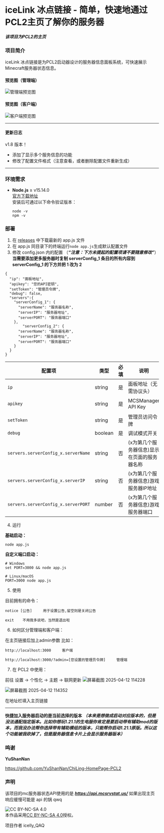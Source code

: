 # iceLink 冰点链接 - 简单，快速地通过PCL2主页了解你的服务器

***该项目为PCL2的主页***
### 项目简介
iceLink 冰点链接是为PCL2启动器设计的服务器信息面板系统，可快速展示Minecraft服务器状态信息。
#### 预览图（管理端）
![管理端预览图](https://github.com/user-attachments/assets/d8025d5d-f5d9-4952-a333-500161a90c86)





#### 预览图（客户端）
![客户端预览图](https://github.com/user-attachments/assets/ecc12caf-6653-4139-acba-512a7b8d4a52)





------
#### 更新日志


v1.8 版本！


- 添加了显示多个服务信息的功能
- 修改了配置文件格式（注意查看，或者删除配置文件重新生成）
------

### 环境需求
- **Node.js** ≥ v15.14.0  
  [官方下载地址](https://nodejs.org/)  
  安装后可通过以下命令验证版本：
  ```
  node -v
  npm -v
  ```

### 部署
1. 在 [releases](https://github.com/icelly-QAQ/PCL2-HomePage_iceLink/releases/) 中下载最新的 app.js 文件
2. 在 app.js 同目录下的终端运行```node app.js```生成默认配置文件
3. 修改 config.json 内的配置 （***“注意：下方未提起的配置项请不要随意修改”***）
**当需要添加更多服务器时复制 serverConfig_1 条目的所有内容到 serverConfig_1 的下方并把 1 改为 2**
```
{
  "ip": "面板地址",
  "apikey": "您的API密钥",
  "setToken": "管理员令牌",
  "debug": false,
  "servers":{
    "serverConfig_1": {
      "serverName": "服务器名称",
      "serverIP": "服务器地址",
      "serverPORT": "服务器端口"
    },
        "serverConfig_2": {
      "serverName": "服务器名称",
      "serverIP": "服务器地址",
      "serverPORT": "服务器端口"
    }
  }
}
```

| 配置项 | 类型 | 必填 | 说明 | 示例值 |
|--------|------|------|------|--------|
| `ip` | string | 是 | 面板地址（无需协议头） | `panel.example.com` |
| `apikey` | string | 是 | MCSManager API Key | `123e4567-e89b-12d3-a456-426614174000` |
| `setToken` | string | 是 | 管理员访问令牌 | `MySecureToken123` |
| `debug` | boolean | 是 | 调试模式开关 | `false` |
| `servers.serverConfig_x.serverName` | string | 否 | (x为第几个服务器信息)显示在页面的服务器名称 | `生存服` |
| `servers.serverConfig_x.serverIP` | string | 否 | (x为第几个服务器信息)游戏服务器IP地址 | `mc.example.com` |
| `servers.serverConfig_x.serverPORT` | number | 否 | (x为第几个服务器信息)游戏服务器端口 | `25565` |

4. 运行


**基础启动：**
```
node app.js
```

**自定义端口启动：**
```
# Windows
set PORT=3000 && node app.js

# Linux/macOS
PORT=3000 node app.js
```

5. 使用


目前拥有的命令：
```
notice [公告]     用于设置公告,留空则是关闭公告

exit    不用我多说吧，当然是退出啦
```

6. 如何区分管理端和客户端：


在主页链接后加上admin参数
比如：
```
http://localhost:3000     客户端

http://localhost:3000/?admin=[您设置的管理员令牌]     管理端
```


7. 在 PCL2 中使用：


前往 设置 -> 个性化 -> 主题 -> 联网更新
![屏幕截图 2025-04-12 114228](https://github.com/user-attachments/assets/978a61b0-11f6-4a6f-8a4a-6b33518cb26b)

![屏幕截图 2025-04-12 114352](https://github.com/user-attachments/assets/835d9d65-b641-42c6-9580-99708290d892)

在地址栏填入主页链接



----
**快捷加入服务器启动的是当前选择的版本** ***（本来是想做成启动对应版本的，但是没法通配指定版本。比如你想玩1.21.1的生电服你肯定是要启动带有辅助mod的版本，而我没办法帮你选择带有辅助模组的版本，只能帮你启动1.21.1原版。所以这个功能被我砍掉了，但是服务器信息卡片上会显示服务器版本）***


### 鸣谢
**YuShanNan**


https://github.com/YuShanNan/ChiLing-HomePage-PCL2


### 声明
该项目的mc服务器状态API使用的是 ***https://api.mcsrvstat.us/*** 如果出现主页响应缓慢可能是 api 的锅 qwq


![CC BY-NC-SA 4.0](https://i.creativecommons.org/l/by-nc-sa/4.0/88x31.png)  
本作品采用[CC BY-NC-SA 4.0](http://creativecommons.org/licenses/by-nc-sa/4.0/)授权。


项目作者 icelly_QAQ
